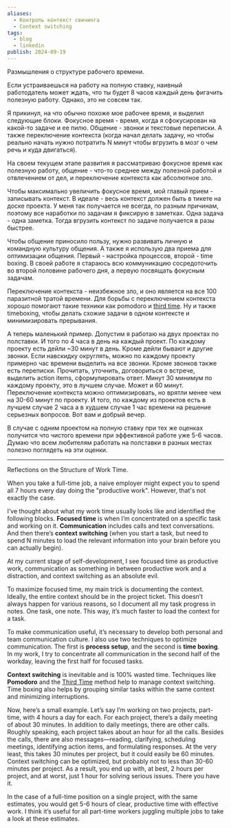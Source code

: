 ```yaml
---
aliases:
  - Контроль контекст свичинга
  - Context switching
tags:
  - blog
  - linkedin
publish: 2024-09-19
---
```

Размышления о структуре рабочего времени.

Если устраиваешься на работу на полную ставку, наивный работодатель может ждать, что ты будет 8 часов каждый день фигачить полезную работу. Однако, это не совсем так.

Я прикинул, на что обычно похоже мое рабочее время, и выделил следующие блоки. Фокусное время - время, когда я сфокусирован на какой-то задаче и ее пилю. Общение - звонки и текстовые переписки. А также переключение контекста (когда начал делать задачу, но чтобы реально начать нужно потратить N минут чтобы вгрузить в мозг о чем речь и куда двигаться).

На своем текущем этапе развития я рассматриваю фокусное время как полезную работу, общение - что-то среднее между полезной работой и отвлечением от дел, и переключение контекста как абсолютное зло.

Чтобы максимально увеличить фокусное время, мой главый прием - записывать контекст. В идеале - весь контекст должен быть в тикете на доске проекта. У меня так получается не всегда, по разным причинам, поэтому все наработки по задачам я фиксирую в заметках. Одна задача - одна заметка. Тогда вгрузить контекст по задаче получается в разы быстрее.

Чтобы общение приносило пользу, нужно развивать личную и командную культуру общения. А также я использую два приема для оптимизации общения. Первый - настройка процессов, второй - time boxing. В своей работе я стараюсь всю коммуникацию сосредоточить во второй половине рабочего дня, а первую посвящать фокусным задачам.

Переключение контекста - неизбежное зло, и оно является на все 100 паразитной тратой времени. Для борьбы с переключением контекста хорошо помогают такие техники как pomodoro и [third time](https://www.lesswrong.com/posts/RWu8eZqbwgB9zaerh/third-time-a-better-way-to-work). Ну и также timeboxing, чтобы делать схожие задачи в одном контексте и минимизировать прерывания.

А теперь маленький пример. Допустим я работаю на двух проектах по полставки. И того по 4 часа в день на каждый проект. По каждому проекту есть дейли ~30 минут в день. Кроме дейли бывают и другие звонки. Если навскидку округлять, можно по каждому проекту примерно час времени выделить на все звонки. Кроме звонков также есть переписки. Прочитать, уточнить, договориться о встрече, выделить action items, сформулировать ответ. Минут 30 минимум по каждому проекту, это в лучшем случае. Может и 60 минут. Переключение контекста можно оптимизировать, но врятли менее чем на 30-60 минут по проекту. И того, по каждому из проектов есть в лучшем случае 2 часа а в худшем случае 1 час времени на решение серьезных вопросов. Вот вам и добрый вечер.

В случае с одним проектом на полную ставку при тех же оценках получится что чистого времени при эффективной работе уже 5-6 часов. Думаю что всем любителям работать на полставки в разных местах полезно поглядеть на эти оценки.

---

Reflections on the Structure of Work Time.

When you take a full-time job, a naive employer might expect you to spend all 7 hours every day doing the "productive work". However, that's not exactly the case.

I’ve thought about what my work time usually looks like and identified the following blocks. **Focused time** is when I’m concentrated on a specific task and working on it. **Communication** includes calls and text conversations. And then there’s **context switching** (when you start a task, but need to spend N minutes to load the relevant information into your brain before you can actually begin).

At my current stage of self-development, I see focused time as productive work, communication as something in between productive work and a distraction, and context switching as an absolute evil.

To maximize focused time, my main trick is documenting the context. Ideally, the entire context should be in the project ticket. This doesn’t always happen for various reasons, so I document all my task progress in notes. One task, one note. This way, it’s much faster to load the context for a task.

To make communication useful, it’s necessary to develop both personal and team communication culture. I also use two techniques to optimize communication. The first is **process setup**, and the second is **time boxing**. In my work, I try to concentrate all communication in the second half of the workday, leaving the first half for focused tasks.

**Context switching** is inevitable and is 100% wasted time. Techniques like **Pomodoro** and the [Third Time](https://www.lesswrong.com/posts/RWu8eZqbwgB9zaerh/third-time-a-better-way-to-work) method help to manage context switching. Time boxing also helps by grouping similar tasks within the same context and minimizing interruptions.

Now, here’s a small example. Let’s say I’m working on two projects, part-time, with 4 hours a day for each. For each project, there’s a daily meeting of about 30 minutes. In addition to daily meetings, there are other calls. Roughly speaking, each project takes about an hour for all the calls. Besides the calls, there are also messages—reading, clarifying, scheduling meetings, identifying action items, and formulating responses. At the very least, this takes 30 minutes per project, but it could easily be 60 minutes. Context switching can be optimized, but probably not to less than 30-60 minutes per project. As a result, you end up with, at best, 2 hours per project, and at worst, just 1 hour for solving serious issues. There you have it.

In the case of a full-time position on a single project, with the same estimates, you would get 5-6 hours of clear, productive time with effective work. I think it’s useful for all part-time workers juggling multiple jobs to take a look at these estimates.